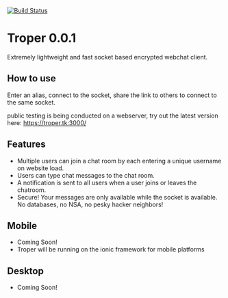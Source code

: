 [![Build Status](https://travis-ci.org/bretth18/troper0.0.1.svg)](https://travis-ci.org/bretth18/troper0.0.1)
# Troper 0.0.1

Extremely lightweight and fast socket based encrypted webchat client.

## How to use

Enter an alias, connect to the socket, share the link to others to connect to the same socket. 

public testing is being conducted on a webserver,
try out the latest version here: https://troper.tk:3000/



## Features

- Multiple users can join a chat room by each entering a unique username
on website load.
- Users can type chat messages to the chat room.
- A notification is sent to all users when a user joins or leaves
the chatroom.
- Secure! Your messages are only available while the socket is available. No databases, no NSA, no pesky hacker neighbors!

## Mobile
- Coming Soon!
- Troper will be running on the ionic framework for mobile platforms

## Desktop
- Coming Soon!
